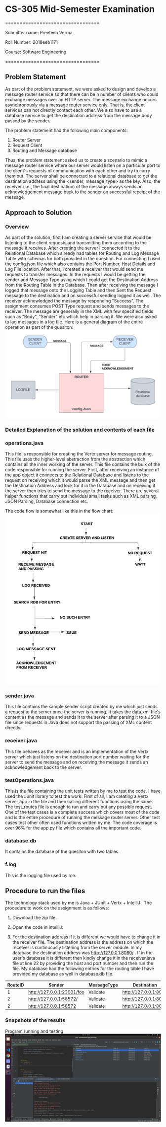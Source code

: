 # CS-305 Mid-Semester Examination

=================================

Submitter name: Preetesh Verma

Roll Number: 2018eeb1171

Course: Software Engineering 

=================================


## Problem Statement

As part of the problem statement, we were asked to design and develop a message router service so that there can be n number of clients who could exchange messages over an HTTP server. The message exchange occurs asynchronously via a message router service only. That is, the client services can not directly contact each other. We also have to use a database service to get the destination address from the message body passed by the sender.

The problem statement had the following main components:
1. Router Server 
2. Request Client
3. Routing and Message database 

Thus, the problem statement asked us to create a scenario to mimic a message router service where our server would listen on a particular port to the client's requests of communication with each other and try to carry them out. The server shall be connected to a relational database to get the destination address using the <sender, message_type> as the key. Also, the receiver (i.e., the final destination) of the message always sends an acknowledgement message back to the sender on successful receipt of the message.


## Approach to Solution

### Overview

As part of the solution, first I am creating a server service that would be listening to the client requests and transmitting them according to the message it receives. After creating the server I connected it to the Relational Database which already had tables for Routing and Log Message Table with schemas for both provided in the question. For connecting I used the config.json file which also contains the Port Number, Host Details and Log File location. 
After that, I created a receiver that would send me requests to transfer messages. In the requests I would be getting the sender and Message Type using which I could get the Destination Address from the Routing Table in the Database. Then after receiving the message I logged that message onto the Logging Table and then Sent the Request message to the destination and on successful sending logged it as well.
The receiver acknowledged the message by responding "Success".
The assignment consumes POST Type request and sends messages to the receiver. The message are generally in the XML with few specified fields such as "Body", "Sender" etc which help in parsing it. We were also asked to log messages in a log file.
Here is a general diagram of the entire operation as part of the quesiton:
![images/figure1](./images/procedure.png)

### Detailed Explanation of the solution and contents of each file

### operations.java
This file is responsible for creating the Vertx server for message routing.
This file uses the higher-level abstraction from the abstraction which contains all the inner working of the server.
This file contains the bulk of the code responsible for running the server. First, after receiving an instance of the app object it connects to the Relational Database and listens to the request on receiving which it would parse the XML message and then get the Destination Address and look for it in the Database and on receiving it the server then tries to send the message to the receiver. There are several helper functions that carry out individual small tasks such as XML parsing, JSON Parsing, Database connection etc.

The code flow is somewhat like this in the flow chart:
![images/figure2](./images/flow_chart.png)

### sender.java
This file contains the sample sender script created by me which just sends a request to the server once the server is running. It takes the data.xml file's content as the message and sends it to the server after parsing it to a JSON file since requests in Java does not support the passing of XML content directly.

### receiver.java
This file behaves as the receiver and is an implementation of the Vertx server which just listens on the destination port number waiting for the server to send the message and on receiving the message it sends an acknowledgement back to the server.

### testOperations.java
This is the file containing the unit tests written by me to test the code.
I have used the Junit library to test the work. First of all, I am creating a Vertx server app in the file and then calling different functions using the same.
The test_routes file is enough to run and carry out any possible request.
One of the test cases is a complete success which covers most of the code and is the entire procedure of running the message router server. Other test cases test other often used functions written by me.
The code coverage is over 96% for the app.py file which contains all the important code.

### database.db
It contains the database of the quesiton with two tables.

### f.log
This is the logging file used by me.

## Procedure to run the files
The technology stack used by me is Java + JUnit + Vertx + IntelliJ .
The procedure to work on the assignment is as follows:
1) Download the zip file.
2) Open the code in IntelliJ.

5) For the destination address if it is different we would have to change it in the receiver file. The destination address is the address on which the receiver is continuously listening from the server module. In my database the destination address was http://127.0.0.1:8080/ . If in the user's database it is different then kindly change it in the receiver.java file at line 22 by providing the host and port number and then run the file.
My database had the following entries for the routing table.I have provided my database as well in database.db file.

RouteID|Sender|MessageType|Destination|
--- | --- | --- | --- |
1|http://127.0.0.1:23001/foo|Validate|http://127.0.0.1:8080|
2|http://127.0.0.1:58572/|Validate|http://127.0.0.1:8080|
2|http://127.0.0.1:58572|Validate|http://127.0.0.1:8080|


### Snapshots of the results

Program running and testing
![images/figure1](./images/tests.png)

